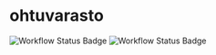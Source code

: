 # ohtuvarasto

![Workflow Status Badge](https://github.com/xTanzu/ohtuvarasto/actions/workflows/main.yml/badge.svg)
![Workflow Status Badge](https://github.com/xTanzu/ohtuvarasto/actions/workflows/CI/badge.svg)
